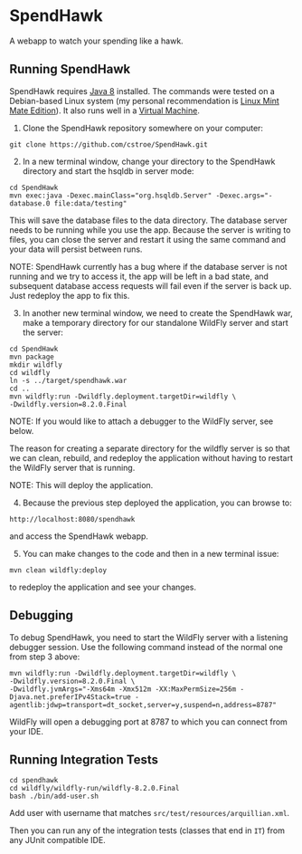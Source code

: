 # SpendHawk

A webapp to watch your spending like a hawk.

## Running SpendHawk

SpendHawk requires 
<a href="http://www.webupd8.org/2012/09/install-oracle-java-8-in-ubuntu-via-ppa.html">Java 8</a> 
installed.  The commands were tested on a Debian-based Linux system (my personal
recommendation is <a href="http://www.linuxmint.com/edition.php?id=174">Linux Mint Mate Edition</a>).
It also runs well in a <a href="https://www.virtualbox.org">Virtual Machine</a>.

1. Clone the SpendHawk repository somewhere on your computer:

  ```
  git clone https://github.com/cstroe/SpendHawk.git
  ```
  
2. In a new terminal window, change your directory to the SpendHawk directory 
and start the hsqldb in server mode:
  
  ```
  cd SpendHawk
  mvn exec:java -Dexec.mainClass="org.hsqldb.Server" -Dexec.args="-database.0 file:data/testing"
  ```
  
  This will save the database files to the data directory.  The database server 
  needs to be running while you use the app.  Because the server is writing to 
  files, you can close the server and restart it using the same command and your 
  data will persist between runs.
  
  NOTE: SpendHawk currently has a bug where if the database server is not running
  and we try to access it, the app will be left in a bad state, and subsequent 
  database access requests will fail even if the server is back up.  Just 
  redeploy the app to fix this.
  
3. In another new terminal window, we need to create the SpendHawk war, make a 
temporary directory for our standalone WildFly server and start the server:

  ```
  cd SpendHawk
  mvn package
  mkdir wildfly
  cd wildfly
  ln -s ../target/spendhawk.war
  cd ..
  mvn wildfly:run -Dwildfly.deployment.targetDir=wildfly \
  -Dwildfly.version=8.2.0.Final
  ```
  
  NOTE: If you would like to attach a debugger to the WildFly server, see below.
  
  The reason for creating a separate directory for the wildfly server is so that
  we can clean, rebuild, and redeploy the application without having to restart 
  the WildFly server that is running.
  
  NOTE: This will deploy the application.
  
4. Because the previous step deployed the application, you can browse to:
  
  ```
  http://localhost:8080/spendhawk
  ```
  
  and access the SpendHawk webapp.
  
5. You can make changes to the code and then in a new terminal issue:

  ```
  mvn clean wildfly:deploy
  ```
  
  to redeploy the application and see your changes.
  
## Debugging

To debug SpendHawk, you need to start the WildFly server with a listening debugger
session.  Use the following command instead of the normal one from step 3 above:

  ```
  mvn wildfly:run -Dwildfly.deployment.targetDir=wildfly \
  -Dwildfly.version=8.2.0.Final \
  -Dwildfly.jvmArgs="-Xms64m -Xmx512m -XX:MaxPermSize=256m -Djava.net.preferIPv4Stack=true -agentlib:jdwp=transport=dt_socket,server=y,suspend=n,address=8787"
  ```
  
  WildFly will open a debugging port at 8787 to which you can connect from your
  IDE.

## Running Integration Tests

```
cd spendhawk
cd wildfly/wildfly-run/wildfly-8.2.0.Final
bash ./bin/add-user.sh
```

Add user with username that matches `src/test/resources/arquillian.xml`.

Then you can run any of the integration tests (classes that end in `IT`) from 
any JUnit compatible IDE.
